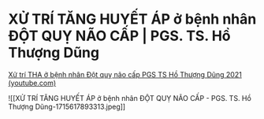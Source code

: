 # XỬ TRÍ TĂNG HUYẾT ÁP ở bệnh nhân ĐỘT QUỴ NÃO CẤP | PGS. TS. Hồ Thượng Dũng

[Xử trí THA ở bệnh nhân Đột quỵ não cấp PGS TS Hồ Thượng Dũng 2021 (youtube.com)](https://www.youtube.com/watch?v=ezDgTffcK3o)

![[XỬ TRÍ TĂNG HUYẾT ÁP ở bệnh nhân ĐỘT QUỴ NÃO CẤP - PGS. TS. Hồ Thượng Dũng-1715617893313.jpeg]]

